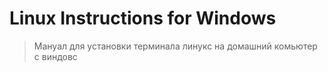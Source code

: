 # Linux Instructions for Windows

> Мануал для установки терминала линукс на домашний комьютер с виндовс


